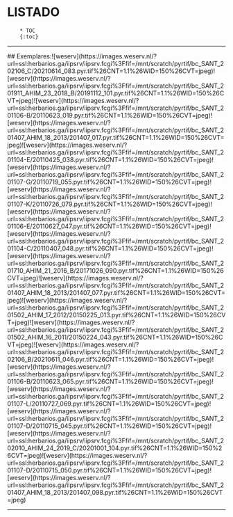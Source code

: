 # LISTADO
		* TOC 
		{:toc}
		

<div id='panel' style='background:yellow; border: 3px dashed grey; visibility: hidden; position: fixed; top:5px; background: white; width: 90%; height: 90%; top:5%; left:5%;'>
		<span title="CLOSE" style="cursor:pointer;border:2px solid black;padding:3px;background:lightgrey;font-weight: bold;" onclick="document.getElementById('panel').style.visibility='hidden';">CLOSE</span><br>
		<div id='visor' style='background:cyan;'>
		<li>bla</li>
		<li>bla</li>
		<li>bla</li>
		## probas
		### proba A
		- uno
		- dos
		### proba 2
		1. uno
		2. dos
		</div>
		</div>


-----------
<script type='text/javascript'>
		function ver(im='') {
			document.getElementById('panel').style.visibility='visible';
		}
	</script>## Exemplares:<span onclick="ver();" title='252792Acer monspessulanum L.'>![weserv](https://images.weserv.nl/?url=ssl:herbarios.ga/iipsrv/iipsrv.fcgi%3Ffif=/mnt/scratch/pyrtif/bc_SANT_202106_C/20210614_083.pyr.tif%26CNT=1.1%26WID=150%26CVT=jpeg)</span><span onclick="ver();" title='232451Bromus inermis Leyss.'>![weserv](https://images.weserv.nl/?url=ssl:herbarios.ga/iipsrv/iipsrv.fcgi%3Ffif=/mnt/scratch/pyrtif/bc_SANT_201911_AHIM_23_2018_B/20191112_101.pyr.tif%26CNT=1.1%26WID=150%26CVT=jpeg)</span><span onclick="ver();" title='111121Equisetum x moorei Newman'>![weserv](https://images.weserv.nl/?url=ssl:herbarios.ga/iipsrv/iipsrv.fcgi%3Ffif=/mnt/scratch/pyrtif/bc_SANT_201106-B/20110623_019.pyr.tif%26CNT=1.1%26WID=150%26CVT=jpeg)</span><span onclick="ver();" title='181935Houttuynia cordata  Thunb.'>![weserv](https://images.weserv.nl/?url=ssl:herbarios.ga/iipsrv/iipsrv.fcgi%3Ffif=/mnt/scratch/pyrtif/bc_SANT_201407_AHIM_18_2013/201407_017.pyr.tif%26CNT=1.1%26WID=150%26CVT=jpeg)</span><span onclick="ver();" title='6624Clethra arborea Ait.'>![weserv](https://images.weserv.nl/?url=ssl:herbarios.ga/iipsrv/iipsrv.fcgi%3Ffif=/mnt/scratch/pyrtif/bc_SANT_201104-E/20110425_038.pyr.tif%26CNT=1.1%26WID=150%26CVT=jpeg)</span><span onclick="ver();" title='8820Saponaria caespitosa DC.'>![weserv](https://images.weserv.nl/?url=ssl:herbarios.ga/iipsrv/iipsrv.fcgi%3Ffif=/mnt/scratch/pyrtif/bc_SANT_201107-G/20110719_055.pyr.tif%26CNT=1.1%26WID=150%26CVT=jpeg)</span><span onclick="ver();" title='131307Matthiola perennis Conti'>![weserv](https://images.weserv.nl/?url=ssl:herbarios.ga/iipsrv/iipsrv.fcgi%3Ffif=/mnt/scratch/pyrtif/bc_SANT_201107-K/20110726_079.pyr.tif%26CNT=1.1%26WID=150%26CVT=jpeg)</span><span onclick="ver();" title='121193Hippocrepis commutata Pau'>![weserv](https://images.weserv.nl/?url=ssl:herbarios.ga/iipsrv/iipsrv.fcgi%3Ffif=/mnt/scratch/pyrtif/bc_SANT_201106-E/20110627_047.pyr.tif%26CNT=1.1%26WID=150%26CVT=jpeg)</span><span onclick="ver();" title='3233Arenaria aggregata (L.) Loisel. subsp. aggregata'>![weserv](https://images.weserv.nl/?url=ssl:herbarios.ga/iipsrv/iipsrv.fcgi%3Ffif=/mnt/scratch/pyrtif/bc_SANT_201104-C/20110407_048.pyr.tif%26CNT=1.1%26WID=150%26CVT=jpeg)</span><span onclick="ver();" title='212303Sideritis leucantha Cav. subsp. leucantha'>![weserv](https://images.weserv.nl/?url=ssl:herbarios.ga/iipsrv/iipsrv.fcgi%3Ffif=/mnt/scratch/pyrtif/bc_SANT_201710_AHIM_21_2016_B/20171026_090.pyr.tif%26CNT=1.1%26WID=150%26CVT=jpeg)</span><span onclick="ver();" title='181873Psilurus incurvus (Gouan) Schinz & Thell.'>![weserv](https://images.weserv.nl/?url=ssl:herbarios.ga/iipsrv/iipsrv.fcgi%3Ffif=/mnt/scratch/pyrtif/bc_SANT_201407_AHIM_18_2013/201407_077.pyr.tif%26CNT=1.1%26WID=150%26CVT=jpeg)</span><span onclick="ver();" title='171786Euphorbia nicaeensis All.  subsp. nicaeensis'>![weserv](https://images.weserv.nl/?url=ssl:herbarios.ga/iipsrv/iipsrv.fcgi%3Ffif=/mnt/scratch/pyrtif/bc_SANT_201502_AHIM_17_2012/20150225_013.pyr.tif%26CNT=1.1%26WID=150%26CVT=jpeg)</span><span onclick="ver();" title='161716Coris monspeliensis L. subsp. syrtica (Murb.) Masclans'>![weserv](https://images.weserv.nl/?url=ssl:herbarios.ga/iipsrv/iipsrv.fcgi%3Ffif=/mnt/scratch/pyrtif/bc_SANT_201502_AHIM_16_2011/20150224_043.pyr.tif%26CNT=1.1%26WID=150%26CVT=jpeg)</span><span onclick="ver();" title='252697Oxalis corniculata L.'>![weserv](https://images.weserv.nl/?url=ssl:herbarios.ga/iipsrv/iipsrv.fcgi%3Ffif=/mnt/scratch/pyrtif/bc_SANT_202106_B/20210611_046.pyr.tif%26CNT=1.1%26WID=150%26CVT=jpeg)</span><span onclick="ver();" title='2130Festuca hystrix Boiss.'>![weserv](https://images.weserv.nl/?url=ssl:herbarios.ga/iipsrv/iipsrv.fcgi%3Ffif=/mnt/scratch/pyrtif/bc_SANT_201106-B/20110623_065.pyr.tif%26CNT=1.1%26WID=150%26CVT=jpeg)</span><span onclick="ver();" title='131358Parapholis strigosa (Dumort.) C.E.Hubb.'>![weserv](https://images.weserv.nl/?url=ssl:herbarios.ga/iipsrv/iipsrv.fcgi%3Ffif=/mnt/scratch/pyrtif/bc_SANT_201107-L/20110727_069.pyr.tif%26CNT=1.1%26WID=150%26CVT=jpeg)</span><span onclick="ver();" title='155Marsilea strigosa Willd.'>![weserv](https://images.weserv.nl/?url=ssl:herbarios.ga/iipsrv/iipsrv.fcgi%3Ffif=/mnt/scratch/pyrtif/bc_SANT_201107-D/20110715_045.pyr.tif%26CNT=1.1%26WID=150%26CVT=jpeg)</span><span onclick="ver();" title='242563Vulpia delicatula (Lag.) Dumort.'>![weserv](https://images.weserv.nl/?url=ssl:herbarios.ga/iipsrv/iipsrv.fcgi%3Ffif=/mnt/scratch/pyrtif/bc_SANT_202010_AHIM_24_2019_C/20201001_104.pyr.tif%26CNT=1.1%26WID=150%26CVT=jpeg)</span><span onclick="ver();" title='8797Malcolmia africana (L.) R. Br.'>![weserv](https://images.weserv.nl/?url=ssl:herbarios.ga/iipsrv/iipsrv.fcgi%3Ffif=/mnt/scratch/pyrtif/bc_SANT_201107-D/20110715_050.pyr.tif%26CNT=1.1%26WID=150%26CVT=jpeg)</span><span onclick="ver();" title='181916Berberis vulgaris L. subsp. cantabrica S.Rivas-Martínez, T.E.Díaz, J.A.F.Prieto, J.Loidi & A.Penas'>![weserv](https://images.weserv.nl/?url=ssl:herbarios.ga/iipsrv/iipsrv.fcgi%3Ffif=/mnt/scratch/pyrtif/bc_SANT_201407_AHIM_18_2013/201407_098.pyr.tif%26CNT=1.1%26WID=150%26CVT=jpeg)</span>

-----------
